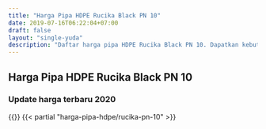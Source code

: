 ```yaml
---
title: "Harga Pipa HDPE Rucika Black PN 10"
date: 2019-07-16T06:22:04+07:00
draft: false
layout: "single-yuda"
description: "Daftar harga pipa HDPE Rucika Black PN 10. Dapatkan kebutuhan pipa HDPE dengan harga terbaik hanya di PipaJaya"
---
```


## Harga Pipa HDPE Rucika Black PN 10
### Update harga terbaru 2020
{{<kontak-button-yuda>}}
{{< partial "harga-pipa-hdpe/rucika-pn-10" >}}
